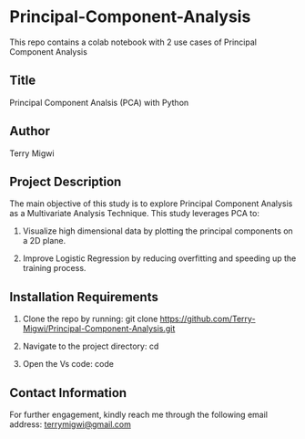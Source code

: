 # Principal-Component-Analysis
This repo contains a colab notebook with 2 use cases of Principal Component Analysis

## Title
Principal Component Analsis (PCA) with Python

## Author
Terry Migwi

## Project Description

The main objective of this study is to explore Principal Component Analysis as a Multivariate Analysis Technique. This study leverages PCA to:

1. Visualize high dimensional data by plotting the principal components on a 2D plane.

2.  Improve Logistic Regression by reducing overfitting and speeding up the training process.
  
## Installation Requirements
1. Clone the repo by running: git clone https://github.com/Terry-Migwi/Principal-Component-Analysis.git

2. Navigate to the project directory: cd 

3. Open the Vs code: code

## Contact Information
For further engagement, kindly reach me through the following email address: terrymigwi@gmail.com

